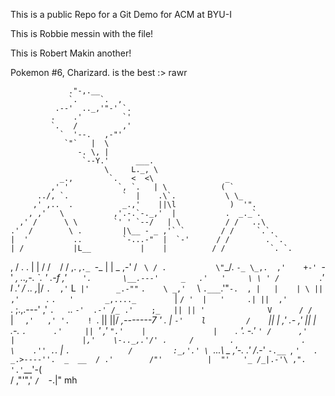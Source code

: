 This is a public Repo for a Git Demo for ACM at BYU-I

This is Robbie messin with the file!

This is Robert Makin another!
  
 Pokemon #6, Charizard. is the best :>
rawr


                 ."-,.__
                 `.     `.  ,
              .--'  .._,'"-' `.
             .    .'         `'
             `.   /          ,'
               `  '--.   ,-"'
                `"`   |  \
                   -. \, |
                    `--Y.'      ___.
                         \     L._, \
               _.,        `.   <  <\                _
             ,' '           `, `.   | \            ( `
          ../, `.            `  |    .\`.           \ \_
         ,' ,..  .           _.,'    ||\l            )  '".
        , ,'   \           ,'.-.`-._,'  |           .  _._`.
      ,' /      \ \        `' ' `--/   | \          / /   ..\
    .'  /        \ .         |\__ - _ ,'` `        / /     `.`.
    |  '          ..         `-...-"  |  `-'      / /        . `.
    | /           |L__           |    |          / /          `. `.
   , /            .   .          |    |         / /             ` `
  / /          ,. ,`._ `-_       |    |  _   ,-' /               ` \
 / .           \"`_/. `-_ \_,.  ,'    +-' `-'  _,        ..,-.    \`.
  '         .-f    ,'   `    '.       \__.---'     _   .'   '     \ \
' /          `.'    l     .' /          \..      ,_|/   `.  ,'`     L`
|'      _.-""` `.    \ _,'  `            \ `.___`.'"`-.  , |   |    | \
||    ,'      `. `.   '       _,...._        `  |    `/ '  |   '     .|
||  ,'          `. ;.,.---' ,'       `.   `.. `-'  .-' /_ .'    ;_   ||
|| '              V      / /           `   | `   ,'   ,' '.    !  `. ||
||/            _,-------7 '              . |  `-'    l         /    `||
 |          ,' .-   ,' ||               | .-.        `.      .'     ||
 `'        ,'    `".'    |               |    `.        '. -.'       `'
          /      ,'      |               |,'    \-.._,.'/'
          .     /        .               .       \    .''
        .`.    |         `.             /         :_,'.'
          \ `...\   _     ,'-.        .'         /_.-'
           `-.__ `,  `'   .  _.>----''.  _  __  /
                .'        /"'          |  "'   '_
               /_|.-'\ ,".             '.'`__'-( \
                 / ,"'"\,'               `/  `-.|" mh

                 
